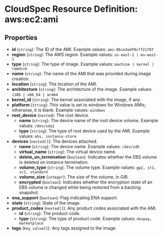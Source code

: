 # CloudSpec Resource Definition: aws:ec2:ami


## Properties

* **id**
(`string`):
The ID of the AMI.
Example values: `ami-06ce3edf0cff21f07`
* **region**
(`string`):
The AWS region.
Example values: `us-east-1 | eu-west-1`
* **type**
(`string`):
The type of image.
Example values: `machine | kernel | ramdisk`
* **name**
(`string`):
The name of the AMI that was provided during image creation.
* **location**
(`string`):
The location of the AMI.
* **architecture**
(`string`):
The architecture of the image.
Example values: `i386 | x86_64 | arm64`
* **kernel_id**
(`string`):
The kernel associated with the image, if any.
* **platform**
(`string`):
This value is set to windows for Windows AMIs; otherwise, it is blank.
Example values: `windows`
* **root_device**
(`nested`):
The root device.
    * **name**
(`string`):
The device name of the root device volume.
Example values: `/dev/sda1`
    * **type**
(`string`):
The type of root device used by the AMI.
Example values: `ebs, instance-store`
* **devices**
(`nested[]`):
The devices attached.
    * **name**
(`string`):
The device name.
Example values: `/dev/sdh`
    * **virtual_name**
(`string`):
The virtual device name.
    * **delete_on_termination**
(`boolean`):
Indicates whether the EBS volume is deleted on instance termination.
    * **volume_type**
(`string`):
The volume type.
Example values: `gp2, st1, sc1, standard`
    * **volume_size**
(`integer`):
The size of the volume, in GiB.
    * **encrypted**
(`boolean`):
Indicates whether the encryption state of an EBS volume is changed while being restored from a backing snapshot.
* **ena_support**
(`boolean`):
Flag indicating ENA support.
* **state**
(`string`):
State of the image.
* **product_codes**
(`nested[]`):
Any product codes associated with the AMI.
    * **id**
(`string`):
The product code.
    * **type**
(`string`):
The type of product code.
Example values: `devpay, marketplace`
* **tags**
(`key_value[]`):
Any tags assigned to the image.

